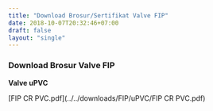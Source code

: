 ```yaml
---
title: "Download Brosur/Sertifikat Valve FIP"
date: 2018-10-07T20:32:46+07:00
draft: false
layout: "single"
---
```


### Download Brosur Valve FIP

**Valve uPVC**

[FIP CR PVC.pdf](../../downloads/FIP/uPVC/FIP CR PVC.pdf)
